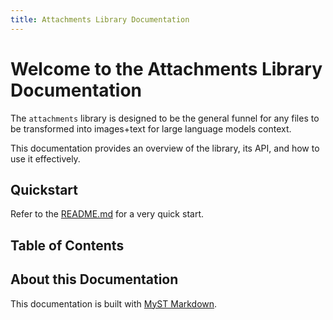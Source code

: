 ```yaml
---
title: Attachments Library Documentation
---
```


# Welcome to the Attachments Library Documentation

The `attachments` library is designed to be the general funnel for any files to be transformed into images+text for large language models context.

This documentation provides an overview of the library, its API, and how to use it effectively.

## Quickstart

Refer to the [README.md](../README.md) for a very quick start.

## Table of Contents

## About this Documentation

This documentation is built with [MyST Markdown](https://mystmd.org/). 
